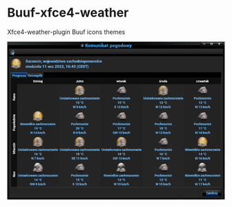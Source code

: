 # Buuf-xfce4-weather
Xfce4-weather-plugin Buuf icons themes

![ScreenShot](screenshot.png "Buuf-xfce4-weather")